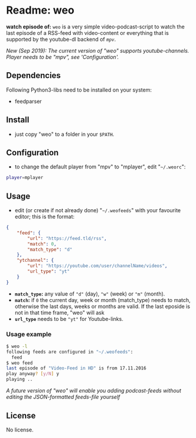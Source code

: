 # Readme: weo

**watch episode of:**
`weo` is a very simple video-podcast-script to watch the last episode of a RSS-feed with video-content or everything that is supported by the youtube-dl backend of *`mpv`*.

*New (Sep 2019): The current version of "weo" supports youtube-channels. Player needs to be "mpv", see 'Configuration'.*


## Dependencies

Following Python3-libs need to be installed on your system:

- feedparser


## Install

- just copy "weo" to a folder in your `$PATH`.


## Configuration

- to change the default player from "mpv" to "mplayer", edit "`~/.weorc`":

```.sh
player=mplayer
```

## Usage

- edit (or create if not already done) "`~/.weofeeds`" with your favourite editor; this is the format:

```.json
{
    "feed": {
        "url": "https://feed.tld/rss",
        "match": 0,
        "match_type": "d"
    },
    "ytchannel": {
        "url": "https://youtube.com/user/channelName/videos",
        "url_type": "yt"
    }
}
```

- **`match_type`:** any value of `"d"` (day), `"w"` (week) or `"m"` (month).
- **`match`:** if `0` the current day, week or month (match_type) needs to match, otherwise the last days, weeks or months are valid. If the last eposide is not in that time frame, "weo" will ask
- **`url_type`** needs to be `"yt"` for Youtube-links.

### Usage example

```.sh
$ weo -l
following feeds are configured in "~/.weofeeds":
  feed
$ weo feed
last episode of "Video-Feed in HD" is from 17.11.2016
play anyway? [y/N] y
playing ..
```

*A future version of "weo" will enable you adding podcast-feeds without editing the JSON-formatted feeds-file yourself*


## License

No license.

